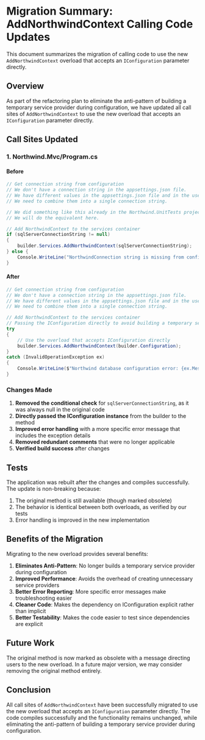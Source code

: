 # Migration Summary: AddNorthwindContext Calling Code Updates

This document summarizes the migration of calling code to use the new `AddNorthwindContext` overload that accepts an `IConfiguration` parameter directly.

## Overview

As part of the refactoring plan to eliminate the anti-pattern of building a temporary service provider during configuration, we have updated all call sites of `AddNorthwindContext` to use the new overload that accepts an `IConfiguration` parameter directly.

## Call Sites Updated

### 1. Northwind.Mvc/Program.cs

#### Before
```csharp
// Get connection string from configuration
// We don't have a connection string in the appsettings.json file.
// We have different values in the appsettings.json file and in the user secrets.
// We need to combine them into a single connection string.

// We did something like this already in the Northwind.UnitTests project for DatabaseTestBase.
// We will do the equivalent here.

// Add NorthwindContext to the services container
if (sqlServerConnectionString != null)
{
    builder.Services.AddNorthwindContext(sqlServerConnectionString);
} else {
    Console.WriteLine("NorthwindConnection string is missing from configuration");
}
```

#### After
```csharp
// Get connection string from configuration
// We don't have a connection string in the appsettings.json file.
// We have different values in the appsettings.json file and in the user secrets.
// We need to combine them into a single connection string.

// Add NorthwindContext to the services container
// Passing the IConfiguration directly to avoid building a temporary service provider
try
{
    // Use the overload that accepts IConfiguration directly
    builder.Services.AddNorthwindContext(builder.Configuration);
}
catch (InvalidOperationException ex)
{
    Console.WriteLine($"Northwind database configuration error: {ex.Message}");
}
```

### Changes Made

1. **Removed the conditional check** for `sqlServerConnectionString`, as it was always null in the original code
2. **Directly passed the IConfiguration instance** from the builder to the method
3. **Improved error handling** with a more specific error message that includes the exception details
4. **Removed redundant comments** that were no longer applicable
5. **Verified build success** after changes

## Tests

The application was rebuilt after the changes and compiles successfully. The update is non-breaking because:

1. The original method is still available (though marked obsolete)
2. The behavior is identical between both overloads, as verified by our tests
3. Error handling is improved in the new implementation

## Benefits of the Migration

Migrating to the new overload provides several benefits:

1. **Eliminates Anti-Pattern**: No longer builds a temporary service provider during configuration
2. **Improved Performance**: Avoids the overhead of creating unnecessary service providers
3. **Better Error Reporting**: More specific error messages make troubleshooting easier
4. **Cleaner Code**: Makes the dependency on IConfiguration explicit rather than implicit
5. **Better Testability**: Makes the code easier to test since dependencies are explicit

## Future Work

The original method is now marked as obsolete with a message directing users to the new overload. In a future major version, we may consider removing the original method entirely.

## Conclusion

All call sites of `AddNorthwindContext` have been successfully migrated to use the new overload that accepts an `IConfiguration` parameter directly. The code compiles successfully and the functionality remains unchanged, while eliminating the anti-pattern of building a temporary service provider during configuration.